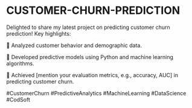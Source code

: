 # CUSTOMER-CHURN-PREDICTION
Delighted to share my latest project on predicting customer churn prediction! 
Key highlights: 

🔹 Analyzed customer behavior and demographic data.

🔹 Developed predictive models using Python and machine learning algorithms. 

🔹 Achieved [mention your evaluation metrics, e.g., accuracy, AUC] in predicting customer churn.

#CustomerChurn 
#PredictiveAnalytics 
#MachineLearning 
#DataScience 
#CodSoft
